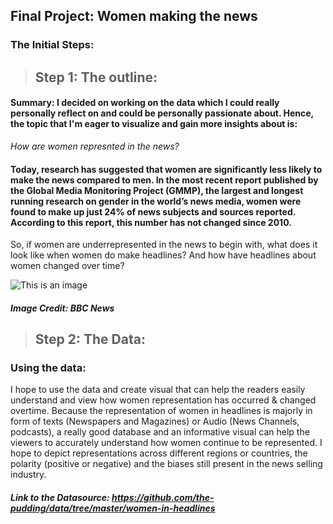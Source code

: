 ## Final Project: Women making the news

### The Initial Steps: 
> ## Step 1: The outline:
#### Summary: I decided on working on the data which I could really personally reflect on and could be personally passionate about. Hence, the topic that I'm eager to visualize and gain more insights about is:

_How are women represnted in the news?_
#### Today, research has suggested that women are significantly less likely to make the news compared to men. In the most recent report published by the Global Media Monitoring Project (GMMP), the largest and longest running research on gender in the world’s news media, women were found to make up just 24% of news subjects and sources reported. According to this report, this number has not changed since 2010. 

So, if women are underrepresented in the news to begin with, what does it look like when women do make headlines? 
And how have headlines about women changed over time? 

![This is an image](https://cdn.substack.com/image/fetch/w_600,h_314,c_fill,f_auto,q_auto:good,fl_progressive:steep/https%3A%2F%2Fbucketeer-e05bbc84-baa3-437e-9518-adb32be77984.s3.amazonaws.com%2Fpublic%2Fimages%2Fc2acbc7f-d9b5-49be-ba39-ca849c24cb9d_1024x576.png)
##### Image Credit: BBC News

> ## Step 2: The Data:
### Using the data:
I hope to use the data and create visual that can help the readers easily understand and view how women representation has occurred & changed overtime. Because the representation of women in headlines is majorly in form of texts (Newspapers and Magazines) or Audio (News Channels, podcasts), a really good database and an informative visual can help the viewers to accurately understand how women continue to be represented. I hope to depict representations across different regions or countries, the polarity (positive or negative) and the biases still present in the news selling industry.

##### Link to the Datasource:  https://github.com/the-pudding/data/tree/master/women-in-headlines


